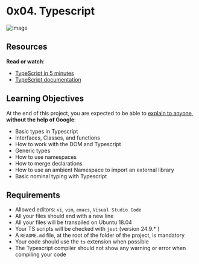 <h1 class="gap">0x04. Typescript</h1>

  <div data-react-class="tags/Tags" data-react-props="{&quot;tags&quot;:[{&quot;id&quot;:46,&quot;value&quot;:&quot;JavaScript&quot;,&quot;author_id&quot;:null,&quot;created_at&quot;:&quot;2022-06-16T01:59:38.000Z&quot;,&quot;updated_at&quot;:&quot;2022-06-16T01:59:38.000Z&quot;},{&quot;id&quot;:53,&quot;value&quot;:&quot;TypeScript&quot;,&quot;author_id&quot;:null,&quot;created_at&quot;:&quot;2022-06-16T01:59:38.000Z&quot;,&quot;updated_at&quot;:&quot;2022-06-16T01:59:38.000Z&quot;}]}" data-react-cache-id="tags/Tags-0"></div>

  <div data-react-class="projects/ProjectMetadata" data-react-props="{&quot;metadata&quot;:{&quot;author&quot;:&quot;Johann Kerbrat, Engineering Manager at Uber Works&quot;,&quot;weight&quot;:1,&quot;correction&quot;:{&quot;released&quot;:true,&quot;requires_auto_correction&quot;:false,&quot;requires_manual_correction&quot;:true},&quot;bpi&quot;:{&quot;current&quot;:false,&quot;in_second_deadline&quot;:false,&quot;starts_at&quot;:&quot;2023-10-04T06:00:00.000+03:00&quot;,&quot;ends_at&quot;:&quot;2023-10-05T06:00:00.000+03:00&quot;,&quot;second_deadline_at&quot;:&quot;2023-10-07T06:00:00.000+03:00&quot;}}}" data-react-cache-id="projects/ProjectMetadata-0"></div>

  ![image]("https://s3.amazonaws.com/alx-intranet.hbtn.io/uploads/medias/2019/12/baea85b5e9a9fb5c36ec.png?X-Amz-Algorithm=AWS4-HMAC-SHA256&X-Amz-Credential=AKIARDDGGGOUSBVO6H7D%2F20231007%2Fus-east-1%2Fs3%2Faws4_request&X-Amz-Date=20231007T143919Z&X-Amz-Expires=86400&X-Amz-SignedHeaders=host&X-Amz-Signature=1fab2e9c3341230a138deb99bc282848ad320b00e4e82292d835c6d78567148c")

<h2>Resources</h2>

<p><strong>Read or watch</strong>:</p>

<ul>
<li><a href="/rltoken/waTSa9Mguj912pel9On57w" title="TypeScript in 5 minutes" target="_blank">TypeScript in 5 minutes</a></li>
<li><a href="/rltoken/iPO8DlHCGzc1jnojLoP9HA" title="TypeScript documentation" target="_blank">TypeScript documentation</a></li>
</ul>

<h2>Learning Objectives</h2>

<p>At the end of this project, you are expected to be able to <a href="/rltoken/PM-5MDItTT0M8Aaa2QIEyQ" title="explain to anyone" target="_blank">explain to anyone</a>, <strong>without the help of Google</strong>:</p>

<ul>
<li>Basic types in Typescript</li>
<li>Interfaces, Classes, and functions</li>
<li>How to work with the DOM and Typescript</li>
<li>Generic types</li>
<li>How to use namespaces</li>
<li>How to merge declarations</li>
<li>How to use an ambient Namespace to import an external library</li>
<li>Basic nominal typing with Typescript</li>
</ul>

<h2>Requirements</h2>

<ul>
<li>Allowed editors: <code>vi</code>, <code>vim</code>, <code>emacs</code>, <code>Visual Studio Code</code></li>
<li>All your files should end with a new line</li>
<li>All your files will be transpiled on Ubuntu 18.04</li>
<li>Your TS scripts will be checked with <code>jest</code> (version 24.9.* )</li>
<li>A <code>README.md</code> file, at the root of the folder of the project, is mandatory</li>
<li>Your code should use the <code>ts</code> extension when possible</li>
<li>The Typescript compiler should not show any warning or error when compiling your code</li>
</ul>

